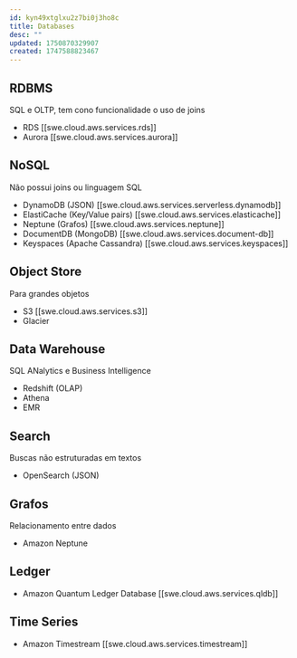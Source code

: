 ```yaml
---
id: kyn49xtglxu2z7bi0j3ho8c
title: Databases
desc: ""
updated: 1750870329907
created: 1747588823467
---
```


## RDBMS

SQL e OLTP, tem cono funcionalidade o uso de joins

- RDS [[swe.cloud.aws.services.rds]]
- Aurora [[swe.cloud.aws.services.aurora]]

## NoSQL

Não possui joins ou linguagem SQL

- DynamoDB (JSON) [[swe.cloud.aws.services.serverless.dynamodb]]
- ElastiCache (Key/Value pairs) [[swe.cloud.aws.services.elasticache]]
- Neptune (Grafos) [[swe.cloud.aws.services.neptune]]
- DocumentDB (MongoDB) [[swe.cloud.aws.services.document-db]]
- Keyspaces (Apache Cassandra) [[swe.cloud.aws.services.keyspaces]]

## Object Store

Para grandes objetos

- S3 [[swe.cloud.aws.services.s3]]
- Glacier

## Data Warehouse

SQL ANalytics e Business Intelligence

- Redshift (OLAP)
- Athena
- EMR

## Search

Buscas não estruturadas em textos

- OpenSearch (JSON)

## Grafos

Relacionamento entre dados

- Amazon Neptune

## Ledger

- Amazon Quantum Ledger Database [[swe.cloud.aws.services.qldb]]

## Time Series

- Amazon Timestream [[swe.cloud.aws.services.timestream]]

